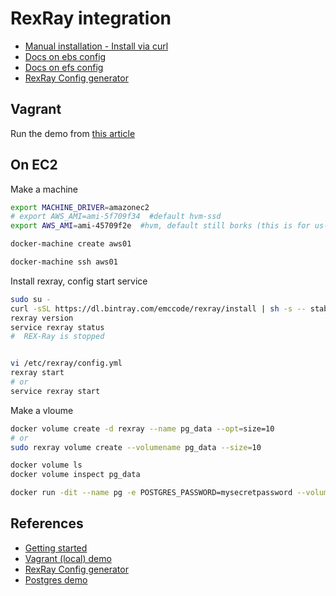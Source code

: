 # RexRay integration

- [Manual installation - Install via curl](http://rexray.readthedocs.io/en/stable/user-guide/installation/#install-via-curl)
- [Docs on ebs config](http://libstorage.readthedocs.io/en/stable/user-guide/storage-providers/#aws-ebs)
- [Docs on efs config](http://libstorage.readthedocs.io/en/stable/user-guide/storage-providers/#aws-efs)
- [RexRay Config generator](http://rexrayconfig.codedellemc.com/)

## Vagrant
Run the demo from [this article](http://rexray.readthedocs.io/en/stable/user-guide/demo/)

## On EC2
Make a machine
```bash
export MACHINE_DRIVER=amazonec2
# export AWS_AMI=ami-5f709f34  #default hvm-ssd
export AWS_AMI=ami-45709f2e  #hvm, default still borks (this is for us-east-1)

docker-machine create aws01

docker-machine ssh aws01
```
Install rexray, config start service
```bash
sudo su -
curl -sSL https://dl.bintray.com/emccode/rexray/install | sh -s -- stable
rexray version
service rexray status
#  REX-Ray is stopped


vi /etc/rexray/config.yml
rexray start
# or
service rexray start
```
Make a vloume
```bash
docker volume create -d rexray --name pg_data --opt=size=10
# or
sudo rexray volume create --volumename pg_data --size=10

docker volume ls
docker volume inspect pg_data

docker run -dit --name pg -e POSTGRES_PASSWORD=mysecretpassword --volume-driver=rexray -v pg_data:/var/lib/postgresql/data postgres
```


## References
- [Getting started](http://rexray.readthedocs.io/en/stable/#quick-start)
- [Vagrant (local) demo](http://rexray.readthedocs.io/en/stable/user-guide/demo/)
- [RexRay Config generator](http://rexrayconfig.codedellemc.com/)
- [Postgres demo](https://github.com/codedellemc/labs/tree/master/demo-persistence-with-postgres-docker)
